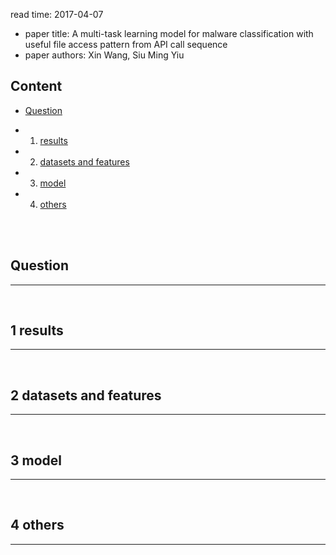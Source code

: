 read time: 2017-04-07
* paper title: A multi-task learning model for malware classification with useful file access pattern from API call sequence <br />
* paper authors: Xin Wang, Siu Ming Yiu <br />

## Content

* [Question](#question)

* 1. [results](#1-results)

* 2. [datasets and features](#2-datasets-and-features)

* 3. [model](#3-model)

* 4. [others](#4-others)

 <br /> <br />


## Question
------------------------------------------------------------------------------------
 <br />


## 1 results
------------------------------------------------------------------------------------
 <br />


## 2 datasets and features
------------------------------------------------------------------------------------
 <br />


## 3 model
-------------------------------------------------------------------------------------
 <br />


## 4 others
--------------------------------------------------------------------------------------
 <br />

